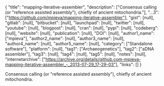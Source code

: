 {
  "title": "mapping-iterative-assembler",
  "description": ["Consensus calling (or \"reference assisted assembly\"), chiefly of ancient mitochondria."],
  "...3": ["https://github.com/mpieva/mapping-iterative-assembler"],
  "gist": [null],
  "gitlab": [null],
  "bitbucket": [null],
  "launchpad": [null],
  "twitter": [null],
  "youtube": [null],
  "blogpost": [null],
  "cran": [null],
  "pypi": [null],
  "codeberg": [null],
  "website": [null],
  "publication": [null],
  "DOI": [null],
  "author1_name": ["mpieva"],
  "author2_name": [null],
  "author3_name": [null],
  "author4_name": [null],
  "author5_name": [null],
  "category": ["Standalone software"],
  "platform": [null],
  "tag1": ["Archaeogenetics"],
  "tag2": ["aDNA assembler"],
  "tag3": [null],
  "tag4": [null],
  "tag5": [null],
  "notes": [null],
  "internetarchive": ["https://archive.org/details/github.com-mpieva-mapping-iterative-assembler_-_2013-07-29_17-29-03"],
  "links": []
}

<!-- Generated by csv2md.R – do not edit by hand -->

Consensus calling (or "reference assisted assembly"), chiefly of ancient mitochondria.